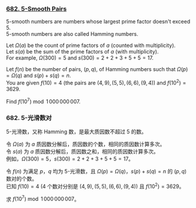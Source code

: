 ### [682. 5-Smooth Pairs](https://projecteuler.net/problem=682)

5-smooth numbers are numbers whose largest prime factor doesn't exceed 5.  
5-smooth numbers are also called Hamming numbers.

Let $\Omega(a)$ be the count of prime factors of $a$ (counted with multiplicity).  
Let $s(a)$ be the sum of the prime factors of $a$ (with multiplicity).  
For example, $\Omega(300) = 5$ and $s(300) = 2+2+3+5+5 = 17$.

Let $f(n)$ be the number of pairs, $(p,q)$, of Hamming numbers such that $\Omega(p)=\Omega(q)$ and $s(p)+s(q)=n$.  
You are given $f(10)=4$ (the pairs are $(4,9),(5,5),(6,6),(9,4)$) and $f(10^2)=3629$.

Find $f(10^7) \bmod 1\,000\,000\,007$.

### 682. 5-光滑数对

5-光滑数，又称 Hamming 数，是最大质因数不超过 5 的数。  

令 $\Omega(a)$ 为 $a$ 质因数分解后，质因数的个数，相同的质因数计算多次。  
令 $s(a)$ 为 $a$ 质因数分解后，质因数之和，相同的质因数计算多次。  
例如，$\Omega(300) = 5$，$s(300) = 2+2+3+5+5 = 17$。

令 $f(n)$ 为满足 $p$，$q$ 均为 5-光滑数，且 $\Omega(p)=\Omega(q)$，$s(p)+s(q)=n$ 的 $(p,q)$ 数对的个数。  
已知 $f(10)=4$ (4 个数对分别是 $(4,9),(5,5),(6,6),(9,4)$) 且 $f(10^2)=3629$。

求 $f(10^7) \bmod 1\,000\,000\,007$。
